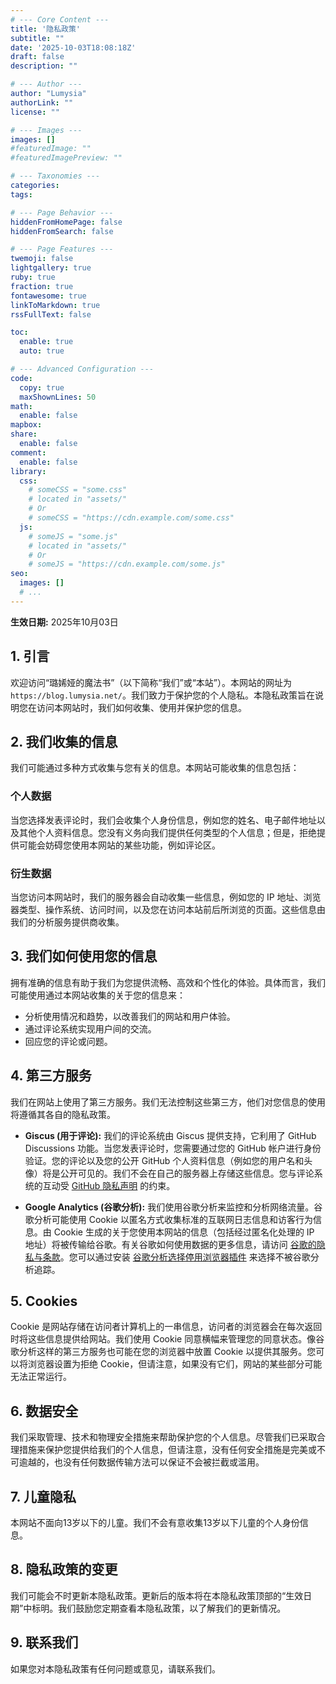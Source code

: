 ```yaml
---
# --- Core Content ---
title: '隐私政策'
subtitle: ""
date: '2025-10-03T18:08:18Z'
draft: false
description: ""

# --- Author ---
author: "Lumysia"
authorLink: ""
license: ""

# --- Images ---
images: []
#featuredImage: ""
#featuredImagePreview: ""

# --- Taxonomies ---
categories:
tags:

# --- Page Behavior ---
hiddenFromHomePage: false
hiddenFromSearch: false

# --- Page Features ---
twemoji: false
lightgallery: true
ruby: true
fraction: true
fontawesome: true
linkToMarkdown: true
rssFullText: false

toc:
  enable: true
  auto: true

# --- Advanced Configuration ---
code:
  copy: true
  maxShownLines: 50
math:
  enable: false
mapbox:
share:
  enable: false
comment:
  enable: false
library:
  css:
    # someCSS = "some.css"
    # located in "assets/"
    # Or
    # someCSS = "https://cdn.example.com/some.css"
  js:
    # someJS = "some.js"
    # located in "assets/"
    # Or
    # someJS = "https://cdn.example.com/some.js"
seo:
  images: []
  # ...
---
```


**生效日期:** 2025年10月03日

## 1. 引言

欢迎访问“璐㛓娅的魔法书”（以下简称“我们”或“本站”）。本网站的网址为 `https://blog.lumysia.net/`。我们致力于保护您的个人隐私。本隐私政策旨在说明您在访问本网站时，我们如何收集、使用并保护您的信息。

## 2. 我们收集的信息

我们可能通过多种方式收集与您有关的信息。本网站可能收集的信息包括：

### 个人数据

当您选择发表评论时，我们会收集个人身份信息，例如您的姓名、电子邮件地址以及其他个人资料信息。您没有义务向我们提供任何类型的个人信息；但是，拒绝提供可能会妨碍您使用本网站的某些功能，例如评论区。

### 衍生数据

当您访问本网站时，我们的服务器会自动收集一些信息，例如您的 IP 地址、浏览器类型、操作系统、访问时间，以及您在访问本站前后所浏览的页面。这些信息由我们的分析服务提供商收集。

## 3. 我们如何使用您的信息

拥有准确的信息有助于我们为您提供流畅、高效和个性化的体验。具体而言，我们可能使用通过本网站收集的关于您的信息来：

- 分析使用情况和趋势，以改善我们的网站和用户体验。
- 通过评论系统实现用户间的交流。
- 回应您的评论或问题。

## 4. 第三方服务

我们在网站上使用了第三方服务。我们无法控制这些第三方，他们对您信息的使用将遵循其各自的隐私政策。

- **Giscus (用于评论):** 我们的评论系统由 Giscus 提供支持，它利用了 GitHub Discussions 功能。当您发表评论时，您需要通过您的 GitHub 帐户进行身份验证。您的评论以及您的公开 GitHub 个人资料信息（例如您的用户名和头像）将是公开可见的。我们不会在自己的服务器上存储这些信息。您与评论系统的互动受 [GitHub 隐私声明](https://docs.github.com/zh/site-policy/privacy-policies/github-privacy-statement) 的约束。

- **Google Analytics (谷歌分析):** 我们使用谷歌分析来监控和分析网络流量。谷歌分析可能使用 Cookie 以匿名方式收集标准的互联网日志信息和访客行为信息。由 Cookie 生成的关于您使用本网站的信息（包括经过匿名化处理的 IP 地址）将被传输给谷歌。有关谷歌如何使用数据的更多信息，请访问 [谷歌的隐私与条款](https://policies.google.com/privacy?hl=zh-CN)。您可以通过安装 [谷歌分析选择停用浏览器插件](https://tools.google.com/dlpage/gaoptout) 来选择不被谷歌分析追踪。

## 5. Cookies

Cookie 是网站存储在访问者计算机上的一串信息，访问者的浏览器会在每次返回时将这些信息提供给网站。我们使用 Cookie 同意横幅来管理您的同意状态。像谷歌分析这样的第三方服务也可能在您的浏览器中放置 Cookie 以提供其服务。您可以将浏览器设置为拒绝 Cookie，但请注意，如果没有它们，网站的某些部分可能无法正常运行。

## 6. 数据安全

我们采取管理、技术和物理安全措施来帮助保护您的个人信息。尽管我们已采取合理措施来保护您提供给我们的个人信息，但请注意，没有任何安全措施是完美或不可逾越的，也没有任何数据传输方法可以保证不会被拦截或滥用。

## 7. 儿童隐私

本网站不面向13岁以下的儿童。我们不会有意收集13岁以下儿童的个人身份信息。

## 8. 隐私政策的变更

我们可能会不时更新本隐私政策。更新后的版本将在本隐私政策顶部的“生效日期”中标明。我们鼓励您定期查看本隐私政策，以了解我们的更新情况。

## 9. 联系我们

如果您对本隐私政策有任何问题或意见，请联系我们。

